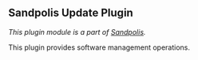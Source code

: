 ## Sandpolis Update Plugin

_This plugin module is a part of
[Sandpolis](https://github.com/sandpolis/sandpolis)._

This plugin provides software management operations.
